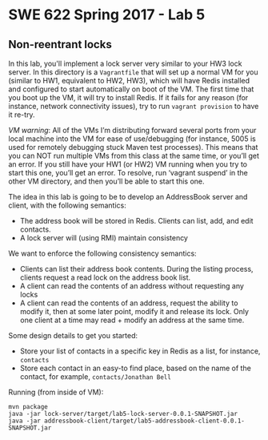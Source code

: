 # SWE 622 Spring 2017 - Lab 5
## Non-reentrant locks

In this lab, you'll implement a lock server very similar to your HW3 lock server. In this directory is a `Vagrantfile` that will set up a normal VM for you (similar to HW1, equivalent to HW2, HW3), which will have Redis installed and configured to start automatically on boot of the VM. The first time that you boot up the VM, it will try to install Redis. If it fails for any reason (for instance, network connectivity issues), try to run `vagrant provision` to have it re-try.

*VM warning*: All of the VMs I’m distributing forward several ports from your local machine into the VM for ease of use/debugging (for instance, 5005 is used for remotely debugging stuck Maven test processes). This means that you can NOT run multiple VMs from this class at the same time, or you’ll get an error. If you still have your HW1 (or HW2) VM running when you try to start this one, you’ll get an error. To resolve, run ‘vagrant suspend’ in the other VM directory, and then you’ll be able to start this one.

The idea in this lab is going to be to develop an AddressBook server and client, with the following semantics:

* The address book will be stored in Redis. Clients can list, add, and edit contacts.
* A lock server will (using RMI) maintain consistency

We want to enforce the following consistency semantics:

* Clients can list their address book contents. During the listing process, clients request a read lock on the address book list.
* A client can read the contents of an address without requesting any locks
* A client can read the contents of an address, request the ability to modify it, then at some later point, modify it and release its lock. Only one client at a time may read + modify an address at the same time.

Some design details to get you started:
* Store your list of contacts in a specific key in Redis as a list, for instance, `contacts`
* Store each contact in an easy-to find place, based on the name of the contact, for example, `contacts/Jonathan Bell`

Running (from inside of VM):
```
mvn package
java -jar lock-server/target/lab5-lock-server-0.0.1-SNAPSHOT.jar
java -jar addressbook-client/target/lab5-addressbook-client-0.0.1-SNAPSHOT.jar
```
